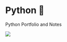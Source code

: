 # Python 🐍
Python Portfolio and Notes

![](https://img.shields.io/badge/Code-Python-informational?style=flat&logo=python&logoColor=white&color=2bbc8a)

